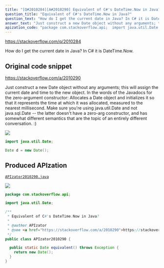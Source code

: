 ```yaml
---
title: "[Q#2010284][A#2010290] Equivalent of C#'s DateTime.Now in Java?"
question_title: "Equivalent of C#'s DateTime.Now in Java?"
question_text: "How do I get the current date in Java? In C# it is DateTime.Now."
answer_text: "Just construct a new Date object without any arguments; this will assign the current date and time to the new object. In the words of the Javadocs for the zero-argument constructor: Allocates a Date object and initializes it so that it represents the time at which it was allocated, measured to the nearest millisecond. Make sure you're using java.util.Date and not java.sql.Date -- the latter doesn't have a zero-arg constructor, and has somewhat different semantics that are the topic of an entirely different conversation. :)"
apization_code: "package com.stackoverflow.api;  import java.util.Date;  /**  * Equivalent of C#'s DateTime.Now in Java?  *  * @author APIzator  * @see <a href=\"https://stackoverflow.com/a/2010290\">https://stackoverflow.com/a/2010290</a>  */ public class APIzator2010290 {    public static Date equivalent() throws Exception {     return new Date();   } }"
---
```


https://stackoverflow.com/q/2010284

How do I get the current date in Java?
In C# it is DateTime.Now.



## Original code snippet

https://stackoverflow.com/a/2010290

Just construct a new Date object without any arguments; this will assign the current date and time to the new object.
In the words of the Javadocs for the zero-argument constructor:
Allocates a Date object and initializes it so that it represents the time at which it was allocated, measured to the nearest millisecond.
Make sure you&#x27;re using java.util.Date and not java.sql.Date -- the latter doesn&#x27;t have a zero-arg constructor, and has somewhat different semantics that are the topic of an entirely different conversation. :)

<div class="code-logo"><img src="/stackoverflow.png" /></div>

```java
import java.util.Date;

Date d = new Date();
```

## Produced APIzation

[`APIzator2010290.java`](https://github.com/blind-papers/apization-temp-data/raw/main/search/APIzator2010290.java)

<div class="code-logo"><img src="/apizator.png" /></div>

```java
package com.stackoverflow.api;

import java.util.Date;

/**
 * Equivalent of C#'s DateTime.Now in Java?
 *
 * @author APIzator
 * @see <a href="https://stackoverflow.com/a/2010290">https://stackoverflow.com/a/2010290</a>
 */
public class APIzator2010290 {

  public static Date equivalent() throws Exception {
    return new Date();
  }
}

```